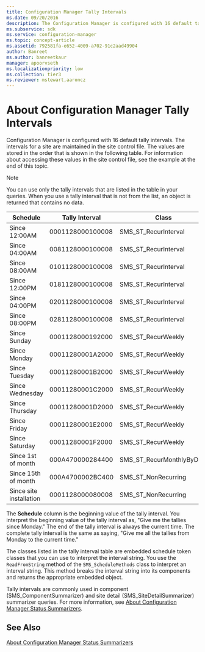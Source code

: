 ```yaml
---
title: Configuration Manager Tally Intervals
ms.date: 09/20/2016
description: The Configuration Manager is configured with 16 default tally intervals, which are maintained in the site control file shown in the following table.
ms.subservice: sdk
ms.service: configuration-manager
ms.topic: concept-article
ms.assetid: 792581fa-e652-4009-a702-91c2aad49904
author: Banreet
ms.author: banreetkaur
manager: apoorvseth
ms.localizationpriority: low
ms.collection: tier3
ms.reviewer: mstewart,aaroncz 
---
```

# About Configuration Manager Tally Intervals
Configuration Manager is configured with 16 default tally intervals. The intervals for a site are maintained in the site control file. The values are stored in the order that is shown in the following table. For information about accessing these values in the site control file, see the example at the end of this topic.  

> [!NOTE]
>  You can use only the tally intervals that are listed in the table in your queries. When you use a tally interval that is not from the list, an object is returned that contains no data.  

|Schedule|Tally Interval|Class|  
|--------------|--------------------|-----------|  
|Since 12:00AM|0001128000100008|SMS_ST_RecurInterval|  
|Since 04:00AM|0081128000100008|SMS_ST_RecurInterval|  
|Since 08:00AM|0101128000100008|SMS_ST_RecurInterval|  
|Since 12:00PM|0181128000100008|SMS_ST_RecurInterval|  
|Since 04:00PM|0201128000100008|SMS_ST_RecurInterval|  
|Since 08:00PM|0281128000100008|SMS_ST_RecurInterval|  
|Since Sunday|0001128000192000|SMS_ST_RecurWeekly|  
|Since Monday|00011280001A2000|SMS_ST_RecurWeekly|  
|Since Tuesday|00011280001B2000|SMS_ST_RecurWeekly|  
|Since Wednesday|00011280001C2000|SMS_ST_RecurWeekly|  
|Since Thursday|00011280001D2000|SMS_ST_RecurWeekly|  
|Since Friday|00011280001E2000|SMS_ST_RecurWeekly|  
|Since Saturday|00011280001F2000|SMS_ST_RecurWeekly|  
|Since 1st of month|000A470000284400|SMS_ST_RecurMonthlyByDate|  
|Since 15th of month|000A4700002BC400|SMS_ST_NonRecurring|  
|Since site installation|0001128000080008|SMS_ST_NonRecurring|  

 The **Schedule** column is the beginning value of the tally interval. You interpret the beginning value of the tally interval as, "Give me the tallies since Monday." The end of the tally interval is always the current time. The complete tally interval is the same as saying, "Give me all the tallies from Monday to the current time."  

 The classes listed in the tally interval table are embedded schedule token classes that you can use to interpret the interval string. You use the `ReadFromString` method of the `SMS_ScheduleMethods` class to interpret an interval string. This method breaks the interval string into its components and returns the appropriate embedded object.  

 Tally intervals are commonly used in component (SMS_ComponentSummarizer) and site detail (SMS_SiteDetailSummarizer) summarizer queries. For more information, see [About Configuration Manager Status Summarizers](../../../../develop/core/servers/manage/about-configuration-manager-status-summarizers.md).  

## See Also  
 [About Configuration Manager Status Summarizers](../../../../develop/core/servers/manage/about-configuration-manager-status-summarizers.md)   

